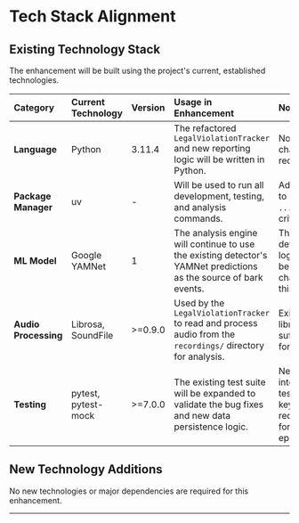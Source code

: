 # Tech Stack Alignment

## Existing Technology Stack

The enhancement will be built using the project's current, established technologies.

| Category | Current Technology | Version | Usage in Enhancement | Notes |
| :--- | :--- | :--- | :--- | :--- |
| **Language** | Python | 3.11.4 | The refactored `LegalViolationTracker` and new reporting logic will be written in Python. | No version change required. |
| **Package Manager** | uv | - | Will be used to run all development, testing, and analysis commands. | Adherence to `uv run ...` is critical. |
| **ML Model** | Google YAMNet | 1 | The analysis engine will continue to use the existing detector's YAMNet predictions as the source of bark events. | The core detection logic is not being changed in this epic. |
| **Audio Processing**| Librosa, SoundFile| \>=0.9.0 | Used by the `LegalViolationTracker` to read and process audio from the `recordings/` directory for analysis. | Existing libraries are sufficient for the task. |
| **Testing** | pytest, pytest-mock| \>=7.0.0 | The existing test suite will be expanded to validate the bug fixes and new data persistence logic. | New integration tests are a key requirement for this epic. |

## New Technology Additions

No new technologies or major dependencies are required for this enhancement.

-----
